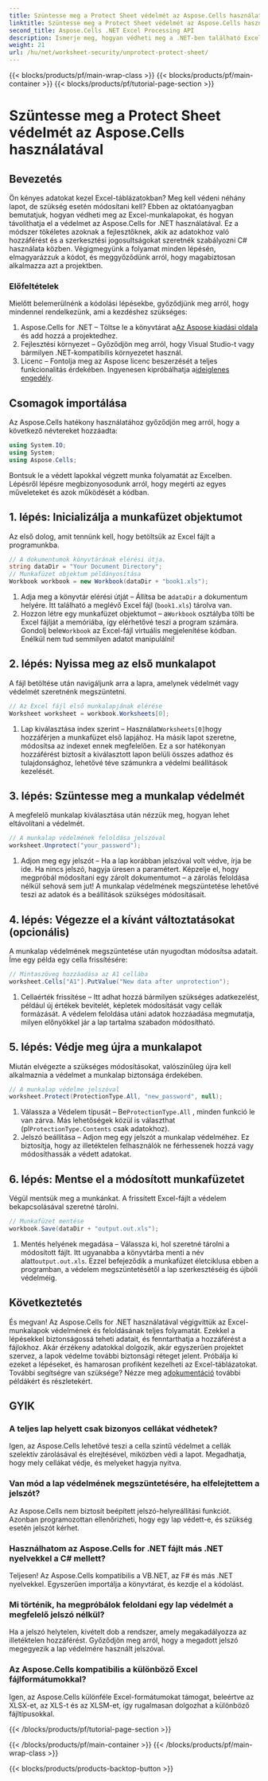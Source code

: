 ```yaml
---
title: Szüntesse meg a Protect Sheet védelmét az Aspose.Cells használatával
linktitle: Szüntesse meg a Protect Sheet védelmét az Aspose.Cells használatával
second_title: Aspose.Cells .NET Excel Processing API
description: Ismerje meg, hogyan védheti meg a .NET-ben található Excel-táblázatokat, és hogyan szüntesse meg azok védelmét az Aspose.Cells használatával. Kövesse ezt a lépésről lépésre szóló útmutatót a munkalapok biztonságossá tételéhez.
weight: 21
url: /hu/net/worksheet-security/unprotect-protect-sheet/
---
```


{{< blocks/products/pf/main-wrap-class >}}
{{< blocks/products/pf/main-container >}}
{{< blocks/products/pf/tutorial-page-section >}}

# Szüntesse meg a Protect Sheet védelmét az Aspose.Cells használatával

## Bevezetés
Ön kényes adatokat kezel Excel-táblázatokban? Meg kell védeni néhány lapot, de szükség esetén módosítani kell? Ebben az oktatóanyagban bemutatjuk, hogyan védheti meg az Excel-munkalapokat, és hogyan távolíthatja el a védelmet az Aspose.Cells for .NET használatával. Ez a módszer tökéletes azoknak a fejlesztőknek, akik az adatokhoz való hozzáférést és a szerkesztési jogosultságokat szeretnék szabályozni C# használata közben. Végigmegyünk a folyamat minden lépésén, elmagyarázzuk a kódot, és meggyőződünk arról, hogy magabiztosan alkalmazza azt a projektben.
### Előfeltételek
Mielőtt belemerülnénk a kódolási lépésekbe, győződjünk meg arról, hogy mindennel rendelkezünk, ami a kezdéshez szükséges:
1.  Aspose.Cells for .NET – Töltse le a könyvtárat a[Az Aspose kiadási oldala](https://releases.aspose.com/cells/net/) és add hozzá a projektedhez.
2. Fejlesztési környezet – Győződjön meg arról, hogy Visual Studio-t vagy bármilyen .NET-kompatibilis környezetet használ.
3. Licenc – Fontolja meg az Aspose licenc beszerzését a teljes funkcionalitás érdekében. Ingyenesen kipróbálhatja a[ideiglenes engedély](https://purchase.aspose.com/temporary-license/).
## Csomagok importálása
Az Aspose.Cells hatékony használatához győződjön meg arról, hogy a következő névtereket hozzáadta:
```csharp
using System.IO;
using System;
using Aspose.Cells;
```
Bontsuk le a védett lapokkal végzett munka folyamatát az Excelben. Lépésről lépésre megbizonyosodunk arról, hogy megérti az egyes műveleteket és azok működését a kódban.
## 1. lépés: Inicializálja a munkafüzet objektumot
Az első dolog, amit tennünk kell, hogy betöltsük az Excel fájlt a programunkba.
```csharp
// A dokumentumok könyvtárának elérési útja.
string dataDir = "Your Document Directory";
// Munkafüzet objektum példányosítása
Workbook workbook = new Workbook(dataDir + "book1.xls");
```
1.  Adja meg a könyvtár elérési útját – Állítsa be a`dataDir` a dokumentum helyére. Itt található a meglévő Excel fájl (`book1.xls`) tárolva van.
2.  Hozzon létre egy munkafüzet objektumot – a`Workbook` osztályba tölti be Excel fájlját a memóriába, így elérhetővé teszi a program számára.
 Gondolj bele`Workbook` az Excel-fájl virtuális megjelenítése kódban. Enélkül nem tud semmilyen adatot manipulálni!
## 2. lépés: Nyissa meg az első munkalapot
A fájl betöltése után navigáljunk arra a lapra, amelynek védelmét vagy védelmét szeretnénk megszüntetni.
```csharp
// Az Excel fájl első munkalapjának elérése
Worksheet worksheet = workbook.Worksheets[0];
```
1.  Lap kiválasztása index szerint – Használat`Worksheets[0]`hogy hozzáférjen a munkafüzet első lapjához. Ha másik lapot szeretne, módosítsa az indexet ennek megfelelően.
Ez a sor hatékonyan hozzáférést biztosít a kiválasztott lapon belüli összes adathoz és tulajdonsághoz, lehetővé téve számunkra a védelmi beállítások kezelését.
## 3. lépés: Szüntesse meg a munkalap védelmét
A megfelelő munkalap kiválasztása után nézzük meg, hogyan lehet eltávolítani a védelmét.
```csharp
// A munkalap védelmének feloldása jelszóval
worksheet.Unprotect("your_password");
```
1. Adjon meg egy jelszót – Ha a lap korábban jelszóval volt védve, írja be ide. Ha nincs jelszó, hagyja üresen a paramétert.
Képzelje el, hogy megpróbál módosítani egy zárolt dokumentumot – a zárolás feloldása nélkül sehová sem jut! A munkalap védelmének megszüntetése lehetővé teszi az adatok és a beállítások szükséges módosításait.
## 4. lépés: Végezze el a kívánt változtatásokat (opcionális)
A munkalap védelmének megszüntetése után nyugodtan módosítsa adatait. Íme egy példa egy cella frissítésére:
```csharp
// Mintaszöveg hozzáadása az A1 cellába
worksheet.Cells["A1"].PutValue("New data after unprotection");
```
1. Cellaérték frissítése – Itt adhat hozzá bármilyen szükséges adatkezelést, például új értékek bevitelét, képletek módosítását vagy cellák formázását.
A védelem feloldása utáni adatok hozzáadása megmutatja, milyen előnyökkel jár a lap tartalma szabadon módosítható.
## 5. lépés: Védje meg újra a munkalapot
Miután elvégezte a szükséges módosításokat, valószínűleg újra kell alkalmaznia a védelmet a munkalap biztonsága érdekében.
```csharp
// A munkalap védelme jelszóval
worksheet.Protect(ProtectionType.All, "new_password", null);
```
1.  Válassza a Védelem típusát – Be`ProtectionType.All` , minden funkció le van zárva. Más lehetőségek közül is választhat (pl`ProtectionType.Contents` csak adatokhoz).
2. Jelszó beállítása – Adjon meg egy jelszót a munkalap védelméhez. Ez biztosítja, hogy az illetéktelen felhasználók ne férhessenek hozzá vagy módosíthassák a védett adatokat.
## 6. lépés: Mentse el a módosított munkafüzetet
Végül mentsük meg a munkánkat. A frissített Excel-fájlt a védelem bekapcsolásával szeretné tárolni.
```csharp
// Munkafüzet mentése
workbook.Save(dataDir + "output.out.xls");
```
1.  Mentés helyének megadása – Válassza ki, hol szeretné tárolni a módosított fájlt. Itt ugyanabba a könyvtárba menti a név alatt`output.out.xls`.
Ezzel befejeződik a munkafüzet életciklusa ebben a programban, a védelem megszüntetésétől a lap szerkesztéséig és újbóli védelméig.

## Következtetés
És megvan! Az Aspose.Cells for .NET használatával végigvittük az Excel-munkalapok védelmének és feloldásának teljes folyamatát. Ezekkel a lépésekkel biztonságossá teheti adatait, és fenntarthatja a hozzáférést a fájlokhoz. 
 Akár érzékeny adatokkal dolgozik, akár egyszerűen projektet szervez, a lapok védelme további biztonsági réteget jelent. Próbálja ki ezeket a lépéseket, és hamarosan profiként kezelheti az Excel-táblázatokat. További segítségre van szüksége? Nézze meg a[dokumentáció](https://reference.aspose.com/cells/net/) további példákért és részletekért.
## GYIK
### A teljes lap helyett csak bizonyos cellákat védhetek?  
Igen, az Aspose.Cells lehetővé teszi a cella szintű védelmet a cellák szelektív zárolásával és elrejtésével, miközben védi a lapot. Megadhatja, hogy mely cellákat védje, és melyeket hagyja nyitva.
### Van mód a lap védelmének megszüntetésére, ha elfelejtettem a jelszót?  
Az Aspose.Cells nem biztosít beépített jelszó-helyreállítási funkciót. Azonban programozottan ellenőrizheti, hogy egy lap védett-e, és szükség esetén jelszót kérhet.
### Használhatom az Aspose.Cells for .NET fájlt más .NET nyelvekkel a C# mellett?  
Teljesen! Az Aspose.Cells kompatibilis a VB.NET, az F# és más .NET nyelvekkel. Egyszerűen importálja a könyvtárat, és kezdje el a kódolást.
### Mi történik, ha megpróbálok feloldani egy lap védelmét a megfelelő jelszó nélkül?  
Ha a jelszó helytelen, kivételt dob a rendszer, amely megakadályozza az illetéktelen hozzáférést. Győződjön meg arról, hogy a megadott jelszó megegyezik a lap védelmére használt jelszóval.
### Az Aspose.Cells kompatibilis a különböző Excel fájlformátumokkal?  
Igen, az Aspose.Cells különféle Excel-formátumokat támogat, beleértve az XLSX-et, az XLS-t és az XLSM-et, így rugalmasan dolgozhat a különböző fájltípusokkal.

{{< /blocks/products/pf/tutorial-page-section >}}

{{< /blocks/products/pf/main-container >}}
{{< /blocks/products/pf/main-wrap-class >}}

{{< blocks/products/products-backtop-button >}}
